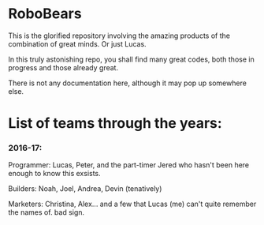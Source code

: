 # RoboBears

This is the glorified repository involving the amazing products of the combination of great minds.  Or just Lucas.

In this truly astonishing repo, you shall find many great codes, both those in progress and those already great.

There is not any documentation here, although it may pop up somewhere else.


# List of teams through the years:

### 2016-17:

Programmer:  Lucas, Peter, and the part-timer Jered who hasn't been here enough to know this exsists.

Builders:  Noah, Joel, Andrea, Devin (tenatively)

Marketers:  Christina, Alex...  and a few that Lucas (me) can't quite remember the names of.  bad sign.
